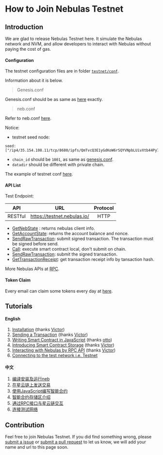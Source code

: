 # How to Join Nebulas Testnet

## Introduction

We are glad to release Nebulas Testnet here. It simulate the Nebulas network and NVM, and allow developers to interact with Nebulas without paying the cost of gas.

#### Configuration

The testnet configuration files are in folder [`testnet/conf`](https://github.com/nebulasio/go-nebulas/tree/master/testnet/conf).

Information about it is below.

> Genesis.conf

Genesis.conf should be as same as [here](resources/conf/testnet/genesis.conf) exactly.

> neb.conf

Refer to neb.conf [here](resources/conf/neb.conf).

Notice:

* testnet seed node:

```
seed:["/ip4/35.154.108.11/tcp/8680/ipfs/QmTvcQ3E1yGdKoW6rSQYVNpbLUivXtb44Py72EvySSLaQx"]
```
* `chain_id` should be `1001`, as same as [genesis.conf](resources/conf/testnet/genesis.conf).
* `datadir` should be different with private chain.

The example of testnet conf [here](resources/conf/testnet/config.conf).

#### API List

Test Endpoint:

| API | URL | Protocol |
|-------|:------------:|:------------:|
| RESTful | https://testnet.nebulas.io/ | HTTP |

* [GetNebState](https://github.com/nebulasio/wiki/blob/master/rpc.md#getnebstate) : returns nebulas client info.
* [GetAccountState](https://github.com/nebulasio/wiki/blob/master/rpc.md#getaccountstate): returns the account balance and nonce.
* [SendRawTransaction](https://github.com/nebulasio/wiki/blob/master/rpc.md#sendrawtransaction): submit signed transaction. The transaction must be signed before send.
* [Call](https://github.com/nebulasio/wiki/blob/master/rpc.md#call): execute smart contract local, don't submit on chain.
* [SendRawTransaction](https://github.com/nebulasio/wiki/blob/master/rpc.md#sendrawtransaction): submit the signed transaction.
* [GetTransactionReceipt](https://github.com/nebulasio/wiki/blob/master/rpc.md#gettransactionreceipt): get transaction receipt info by tansaction hash.

More Nebulas APIs at [RPC](https://github.com/nebulasio/wiki/blob/master/rpc.md).

#### Token Claim

Every email can claim some tokens every day at [here](https://testnet.nebulas.io/claim).

## Tutorials

#### English

1. [Installation](https://github.com/nebulasio/wiki/blob/master/tutorials/%5BEnglish%5D%20Nebulas%20101%20-%2001%20Installation.md) (thanks [Victor](https://github.com/victorychain))
2. [Sending a Transaction](https://github.com/nebulasio/wiki/blob/master/tutorials/%5BEnglish%5D%20Nebulas%20101%20-%2002%20Transaction.md) (thanks [Victor](https://github.com/victorychain))
3. [Writing Smart Contract in JavaScript](https://github.com/nebulasio/wiki/blob/master/tutorials/%5BEnglish%5D%20Nebulas%20101%20-%2003%20Smart%20Contracts%20JavaScript.md) (thanks [otto](https://github.com/ottokafka))
4. [Introducing Smart Contract Storage](https://github.com/nebulasio/wiki/blob/master/tutorials/%5BEnglish%5D%20Nebulas%20101%20-%2004%20Smart%20Contract%20Storage.md) (thanks [Victor](https://github.com/victorychain))
5. [Interacting with Nebulas by RPC API](https://github.com/nebulasio/wiki/blob/master/tutorials/%5BEnglish%5D%20Nebulas%20101%20-%2005%20Interacting%20with%20Nebulas%20by%20RPC%20API.md) (thanks [Victor](https://github.com/victorychain))
6. [Connecting to the test network i.e. Testnet](https://github.com/nebulasio/wiki/blob/master/tutorials/%5BEnglish%5D%20Nebulas%20101%20-%2006%20Testnet.md)

#### 中文

1. [编译安装及运行neb](https://github.com/nebulasio/wiki/blob/master/tutorials/%5B中文%5D%20Nebulas%20101%20-%2001%20编译安装.md)
2. [在星云链上发送交易](https://github.com/nebulasio/wiki/blob/master/tutorials/%5B中文%5D%20Nebulas%20101%20-%2002%20发送交易.md)
3. [使用JavaScript编写智能合约](https://github.com/nebulasio/wiki/blob/master/tutorials/%5B中文%5D%20Nebulas%20101%20-%2003%20编写智能合约.md)
4. [智能合约存储区介绍](https://github.com/nebulasio/wiki/blob/master/tutorials/%5B中文%5D%20Nebulas%20101%20-%2004%20智能合约存储区.md)
5. [通过RPC接口与星云链交互](https://github.com/nebulasio/wiki/blob/master/tutorials/%5B中文%5D%20Nebulas%20101%20-%2005%20通过RPC接口与星云链交互.md)
6. [连接测试网络](https://github.com/nebulasio/wiki/blob/master/tutorials/%5B中文%5D%20Nebulas%20101%20-%2006%20测试网络.md)

## Contribution

Feel free to join Nebulas Testnet. If you did find something wrong, please [submit a issue](https://github.com/nebulasio/go-nebulas/issues/new) or [submit a pull request](https://github.com/nebulasio/go-nebulas/pulls) to let us know, we will add your name and url to this page soon.
